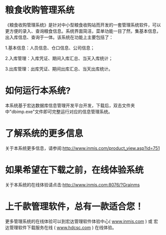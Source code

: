 # 粮食收购管理系统

《粮食收购管理系统》是针对中小型粮食收购站而开发的一套管理系统软件，可以更方便的录入、查询粮食信息。系统界面简洁，菜单功能一目了然，集基本信息，出入库信息、查询于一体。该系统在功能上主要包括了：

1.基本信息：人员信息、仓口信息、公司信息；

2.入库管理：入库凭证、期间入库汇总、当天入库统计；

3.出库管理：出库凭证、期间出库汇总、当天出库统计。

# 如何运行本系统?

本系统基于宏达数据库信息管理开发平台开发，下载后，双击文件夹中"dbimp.exe"文件即可完整运行对应的信息管理系统。

# 了解系统的更多信息

关于本系统更多信息，请参阅:http://www.inmis.com/product_view.asp?id=751

# 如果希望在下载之前，在线体验系统

关于本系统的在线体验请点击:http://www.inmis.com:8076/?Grainms

# 上千款管理软件，总有一款适合您！

更多管理系统的在线体验可以到宏达管理软件体验中心( www.inmis.com ) 或 宏达管理软件下载服务在线 ( www.hdcsc.com ) 在线体验。

